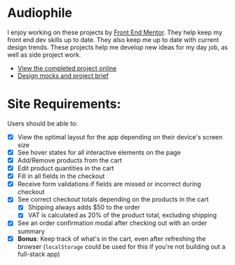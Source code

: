 # Audiophile

I enjoy working on these projects by [Front End Mentor](https://www.frontendmentor.io). They help keep my front end dev skills up to date. They also keep me up to date with current design trends. These projects help me develop new ideas for my day job, as well as side project work.

- [View the completed project online](https://fem-audiophile.netlify.app/)
- [Design mocks and project brief](https://www.frontendmentor.io/challenges/audiophile-ecommerce-website-C8cuSd_wx)

# Site Requirements:

Users should be able to:

- [x] View the optimal layout for the app depending on their device's screen size
- [x] See hover states for all interactive elements on the page
- [x] Add/Remove products from the cart
- [x] Edit product quantities in the cart
- [x] Fill in all fields in the checkout
- [x] Receive form validations if fields are missed or incorrect during checkout
- [x] See correct checkout totals depending on the products in the cart
  - [x] Shipping always adds \$50 to the order
  - [x] VAT is calculated as 20% of the product total, excluding shipping
- [x] See an order confirmation modal after checking out with an order summary
- [x] **Bonus**: Keep track of what's in the cart, even after refreshing the browser (`localStorage` could be used for this if you're not building out a full-stack app)
